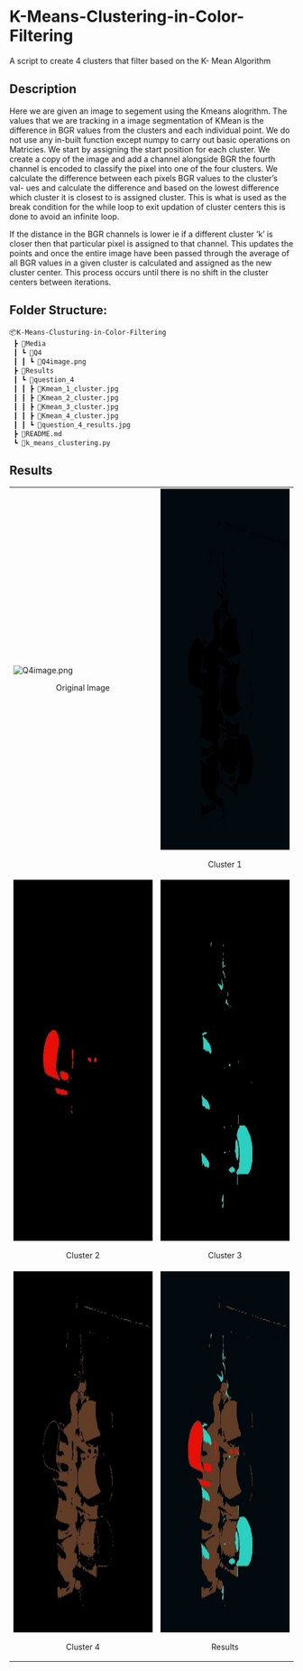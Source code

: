 # K-Means-Clustering-in-Color-Filtering
A script to create 4 clusters that filter based on the K- Mean Algorithm

## Description

Here we are given an image to segement using the Kmeans alogrithm. The values that we are tracking in a image segmentation of KMean is the difference in BGR values from the clusters and each individual point. We do not use any in-built function except numpy to carry out basic operations
on Matricies. We start by assigning the start position for each cluster. We create a copy of the image and add a channel alongside BGR the fourth channel is encoded to classify the pixel into one of the four clusters. We calculate the difference between each pixels BGR values to the cluster’s val-
ues and calculate the difference and based on the lowest difference which cluster it is closest to is assigned cluster. This is what is used as the break condition for the while loop to exit updation of cluster centers this is done to avoid an infinite loop.

If the distance in the BGR channels is lower ie if a different cluster ’k’ is closer then that particular pixel is assigned to that channel. This updates the points and once the entire image have been passed through the average of all BGR values in a given cluster is calculated and assigned as the
new cluster center. This process occurs until there is no shift in the cluster centers between iterations.

## Folder Structure:
```
📦K-Means-Clusturing-in-Color-Filtering
 ┣ 📂Media
 ┃ ┗ 📂Q4
 ┃ ┃ ┗ 📜Q4image.png
 ┣ 📂Results
 ┃ ┗ 📂question_4
 ┃ ┃ ┣ 📜Kmean_1_cluster.jpg
 ┃ ┃ ┣ 📜Kmean_2_cluster.jpg
 ┃ ┃ ┣ 📜Kmean_3_cluster.jpg
 ┃ ┃ ┣ 📜Kmean_4_cluster.jpg
 ┃ ┃ ┗ 📜question_4_results.jpg
 ┣ 📜README.md
 ┗ 📜k_means_clustering.py
```

## Results

<table>
 <tr>
   <td><img src="Media/Q4image.png"  alt="Q4image.png" width = 360px height = 640px ><p align='center'> Original Image </p></td>
   <td><img src="Results/question_4/Kmean_1_cluster.jpg"  alt="1" width = 360px height = 640px ><p align='center'> Cluster 1 </p></td>
 </tr>
 <tr>
   <td><img src="Results/question_4/Kmean_2_cluster.jpg"  alt="1" width = 360px height = 640px ><p align='center'> Cluster 2 </p></td>
   <td><img src="Results/question_4/Kmean_3_cluster.jpg"  alt="1" width = 360px height = 640px ><p align='center'> Cluster 3 </p></td>
 </tr>
 <tr>
   <td><img src="Results/question_4/Kmean_4_cluster.jpg"  alt="1" width = 360px height = 640px ><p align='center'> Cluster 4 </p></td>
   <td><img src="Results/question_4/question_4_results.jpg"  alt="1" width = 360px height = 640px ><p align='center'> Results </p></td>
 </tr>
</table>
